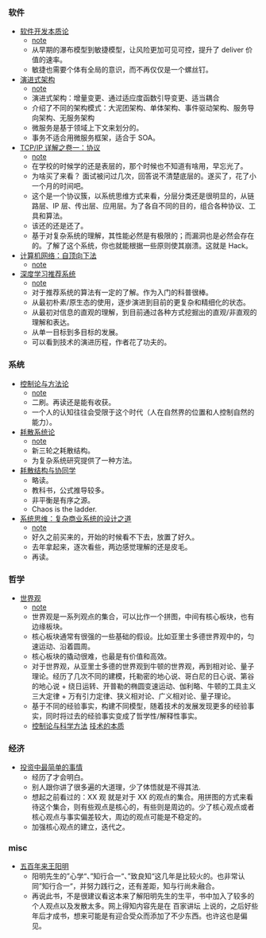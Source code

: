 ### 软件
* [软件开发本质论](https://book.douban.com/subject/26928913/)
   * [note](../date/2020_03_22-软件开发本质论.md)
   * 从早期的瀑布模型到敏捷模型，让风险更加可见可控，提升了 deliver 价值的速率。
   * 敏捷也需要个体有全局的意识，而不再仅仅是一个螺丝钉。
* [演进式架构](https://book.douban.com/subject/34793521/)
   * [note](../date/2020-02-15_演进式架构.md)
   * 演进式架构：增量变更、通过适应度函数引导变更、适当耦合
   * 介绍了不同的架构模式：大泥团架构、单体架构、事件驱动架构、服务导向架构、无服务架构
   * 微服务是基于领域上下文来划分的。
   * 事务不适合用微服务框架，适合于 SOA。
* [TCP/IP 详解之卷一：协议](https://book.douban.com/subject/26825411/)
   * [note](../date/2020-03-15_TCP_IP详解.md)
   * 在学校的时候学的还是表层的，那个时候也不知道有啥用，早忘光了。
   * 为啥买了来看？ 面试被问过几次，回答说不清楚底层的。遂买了，花了小一个月的时间吧。
   * 这个是一个协议簇，以系统思维方式来看，分层分类还是很明显的，从链路层、IP 层、传出层、应用层。为了各自不同的目的，组合各种协议、工具和算法。
   * 该还的还是还了。
   * 基于对复杂系统的理解，其性能必然是有极限的；而漏洞也是必然会存在的。了解了这个系统，你也就能根据一些原则使其崩溃。这就是 Hack。
* [计算机网络：自顶向下法](https://book.douban.com/subject/26176870/)
   * [note](../date/2020-06-22_计算机网络.md)
* [深度学习推荐系统](https://book.douban.com/subject/35013197/)
   * [note](../date/2020_05_21-深度学习推荐系统.md)
   * 对于推荐系统的算法有一定的了解。作为入门的科普很棒。
   * 从最初朴素/原生态的使用，逐步演进到目前的更复杂和精细化的状态。
   * 从最初对信息的直观的理解，到目前通过各种方式挖掘出的直观/非直观的理解和表达。
   * 从单一目标到多目标的发展。
   * 可以看到技术的演进历程，作者花了功夫的。

### 系统
* [控制论与方法论](https://book.douban.com/subject/1322336/)
   * [note](../date/2020-02-01_控制论与科学方法论.md)
   * 二刷。再读还是能有收获。
   * 一个人的认知往往会受限于这个时代（人在自然界的位置和人控制自然的能力）。
* [耗散系统论](https://book.douban.com/subject/3201878/)
   * [note](../date/2020-02-05_耗散结构论.md)
   * 新三轮之耗散结构。
   * 为复杂系统研究提供了一种方法。
* [耗散结构与协同学](https://book.douban.com/subject/2995121/)
   * 略读。
   * 教科书，公式推导较多。
   * 非平衡是有序之源。
   * Chaos is the ladder.
* [系统思维：复杂商业系统的设计之道](https://book.douban.com/subject/25905681/)
   * [note](../date/2020_05_26-系统思维：复杂商业系统的设计之道.md)
   * 好久之前买来的，开始的时候看不下去，放置了好久。
   * 去年拿起来，逐次看些，两边感觉理解的还是皮毛。
   * 再读。

### 哲学
* [世界观](https://book.douban.com/subject/30379527/)
   * [note](../date/2020-01-10_世界观.md)
   * 世界观是一系列观点的集合，可以比作一个拼图，中间有核心板块，也有边缘板块。
   * 核心板块通常有很强的一些基础的假设。比如亚里士多德世界观中的，匀速运动、沿着圆周。
   * 核心板块的撬动很难，也最是有价值和高效。
   * 对于世界观，从亚里士多德的世界观到牛顿的世界观，再到相对论、量子理论。经历了几次不同的建模，托勒密的地心说、哥白尼的日心说、第谷的地心说 + 绕日运转、开普勒的椭圆变速运动、伽利略、牛顿的工具主义三大定律 + 万有引力定律、狭义相对论、广义相对论、量子理论。
   * 基于不同的经验事实，构建不同模型，随着技术的发展发现更多的经验事实，同时将过去的经验事实变成了哲学性/解释性事实。
   * [控制论与科学方法](https://book.douban.com/subject/1322336/) [技术的本质](https://book.douban.com/subject/25846075/)

### 经济
* [投资中最简单的事情](https://book.douban.com/subject/26163553/)
   * 经历了才会明白。
   * 别人跟你讲了很多遍的大道理，少了体悟就是不得其法.
   * 想起之前看过的：XX 观 就是对于 XX 的观点的集合。用拼图的方式来看待这个集合，则有些观点是核心的，有些则是周边的。少了核心观点或者核心观点与事实偏差较大，周边的观点可能是不稳定的。
   * 加强核心观点的建立，迭代之。 



### misc
* [五百年来王阳明](https://book.douban.com/subject/27092935/)
   * 阳明先生的”心学“、”知行合一“、”致良知“这几年是比较火的。也非常认同”知行合一“，并努力践行之，还有差距，知与行尚未融合。
   * 再说此书，不是很建议看这本来了解阳明先生的生平，书中加入了较多的个人观点以及发散太多。网上得知内容先是在 百家讲坛 上说的，之后好些年后才成书，想来可能是有迎合受众而添加了不少东西。也许这也是偏见。

